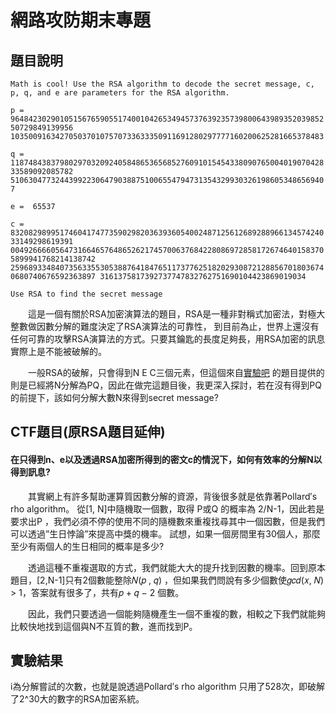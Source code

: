 
# 網路攻防期末專題




## 題目說明

`Math is cool! Use the RSA algorithm to decode the secret message, c, p, q, and e are parameters for the RSA algorithm.`

`p =  964842302901051567659055174001042653494573763923573980064398935203985250729849139956
1035009163427050370107570733633350911691280297777160200625281665378483`

`q =  118748438379802970320924058486536568527609101545433809076500401907042833589092085782
51063047732443992230647903887510065547947313543299303261986053486569407`

`e =  65537`

`c =  832082989951746041747735902982036393605400248712561268928896613457424033149298619391
00492666605647316646576486526217457006376842280869728581726746401583705899941768214138742
25968933484073563355305388764184765117377625182029308721288567018036740680740676592363897
3161375817392737747832762751690104423869019034`

`Use RSA to find the secret message`


&emsp;&emsp;這是一個有關於RSA加密演算法的題目，RSA是一種非對稱式加密法，對極大整數做因數分解的難度決定了RSA演算法的可靠性，
到目前為止，世界上還沒有任何可靠的攻擊RSA演算法的方式。只要其鑰匙的長度足夠長，用RSA加密的訊息實際上是不能被破解的。

&emsp;&emsp;一般RSA的破解，只會得到N E C三個元素，但這個來自[實驗吧](http://www.shiyanbar.com/ctf/practice "link") 
的題目提供的則是已經將N分解為PQ，因此在做完這題目後，我更深入探討，若在沒有得到PQ的前提下，該如何分解大數N來得到secret message?

## CTF題目(原RSA題目延伸)

#### 在只得到n、e以及透過RSA加密所得到的密文c的情況下，如何有效率的分解N以得到訊息?

&emsp;&emsp;其實網上有許多幫助運算質因數分解的資源，背後很多就是依靠著Pollard′s rho algorithm。
從[1, N]中隨機取一個數，取得 P或Q 的概率為 2/N-1，因此若是要求出P
，我們必須不停的使用不同的隨機數來重複找尋其中一個因數，但是我們可以透過”生日悖論”來提高中獎的機率。
試想，如果一個房間里有30個人，那麼至少有兩個人的生日相同的概率是多少? 

&emsp;&emsp;透過這種不重複選取的方式，我們就能大大的提升找到因數的機率。回到原本題目，[2,N-1]只有2個數能整除𝑁(𝑝 , 𝑞)
，但如果我們問說有多少個數使𝑔𝑐𝑑(𝑥, 𝑁) > 1，答案就有很多了，共有𝑝 + 𝑞 − 2 個數。

&emsp;&emsp;因此，我們只要透過一個能夠隨機產生一個不重複的數，相較之下我們就能夠比較快地找到這個與N不互質的數，進而找到P。

## 實驗結果

i為分解嘗試的次數，也就是說透過Pollard′s rho algorithm 只用了528次，即破解了2^30大的數字的RSA加密系統。
  